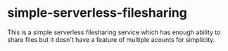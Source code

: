 # simple-serverless-filesharing
This is a simple serverless filesharing service which has enough ability to share files but it dosn't have a feature of multiple acounts for simplicity.
